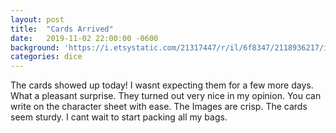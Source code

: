 ```yaml
---
layout: post
title:  "Cards Arrived"
date:   2019-11-02 22:00:00 -0600
background: 'https://i.etsystatic.com/21317447/r/il/6f8347/2118936217/il_fullxfull.2118936217_jtoy.jpg'
categories: dice
---
```


The cards showed up today! I wasnt expecting them for a few more days. What a pleasant surprise. They turned out very nice in my opinion. You can write on the character sheet with ease. The Images are crisp. The cards seem sturdy. I cant wait to start packing all my bags. 
